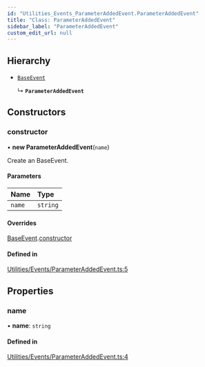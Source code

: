 ```yaml
---
id: "Utilities_Events_ParameterAddedEvent.ParameterAddedEvent"
title: "Class: ParameterAddedEvent"
sidebar_label: "ParameterAddedEvent"
custom_edit_url: null
---
```




## Hierarchy

- [`BaseEvent`](../Utilities_BaseEvent.BaseEvent)

  ↳ **`ParameterAddedEvent`**

## Constructors

### constructor

• **new ParameterAddedEvent**(`name`)

Create an BaseEvent.

#### Parameters

| Name | Type |
| :------ | :------ |
| `name` | `string` |

#### Overrides

[BaseEvent](../Utilities_BaseEvent.BaseEvent).[constructor](../Utilities_BaseEvent.BaseEvent#constructor)

#### Defined in

[Utilities/Events/ParameterAddedEvent.ts:5](https://github.com/ZeaInc/zea-engine/blob/339201283/src/Utilities/Events/ParameterAddedEvent.ts#L5)

## Properties

### name

• **name**: `string`

#### Defined in

[Utilities/Events/ParameterAddedEvent.ts:4](https://github.com/ZeaInc/zea-engine/blob/339201283/src/Utilities/Events/ParameterAddedEvent.ts#L4)

